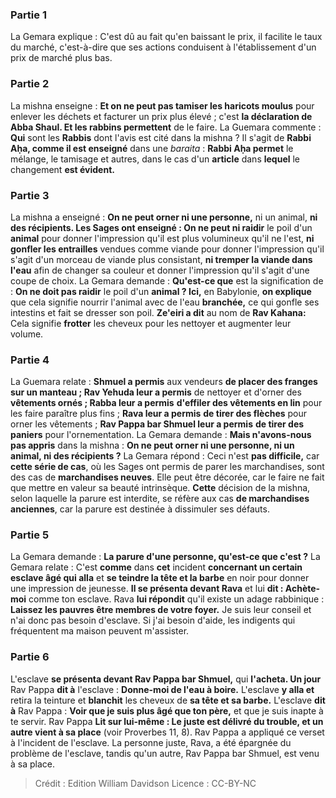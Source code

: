 
### Partie 1
La Gemara explique : C'est dû au fait qu'en baissant le prix, il facilite le taux du marché, c'est-à-dire que ses actions conduisent à l'établissement d'un prix de marché plus bas.

### Partie 2
La mishna enseigne : <b>Et on ne peut pas tamiser les haricots moulus</b> pour enlever les déchets et facturer un prix plus élevé ; c'est <b>la déclaration de Abba Shaul. Et les rabbins permettent</b> de le faire. La Guemara commente : <b>Qui</b> sont les <b>Rabbis</b> dont l'avis est cité dans la mishna ? Il s'agit de <b>Rabbi Aḥa, comme il est enseigné</b> dans une <i>baraita</i> : <b>Rabbi Aḥa permet</b> le mélange, le tamisage et autres, dans le cas d'un <b>article</b> dans <b>lequel</b> le changement <b>est évident.</b>

### Partie 3
La mishna a enseigné : <b>On ne peut orner ni une personne,</b> ni un animal, <b>ni des récipients. Les Sages ont enseigné : On ne peut ni raidir</b> le poil d'un <b>animal</b> pour donner l'impression qu'il est plus volumineux qu'il ne l'est, <b>ni gonfler les entrailles</b> vendues comme viande pour donner l'impression qu'il s'agit d'un morceau de viande plus consistant, <b>ni tremper la viande dans l'eau</b> afin de changer sa couleur et donner l'impression qu'il s'agit d'une coupe de choix. La Gemara demande : <b>Qu'est-ce que</b> est la signification de : <b>On ne doit pas raidir</b> le poil d'un <b>animal ? Ici,</b> en Babylonie, <b>on explique</b> que cela signifie nourrir l'animal avec de l'eau <b>branchée,</b> ce qui gonfle ses intestins et fait se dresser son poil. <b>Ze'eiri a dit</b> au nom de <b>Rav Kahana:</b> Cela signifie <b>frotter</b> les cheveux pour les nettoyer et augmenter leur volume.

### Partie 4
La Guemara relate : <b>Shmuel a permis</b> aux vendeurs <b>de placer des franges sur un manteau ; Rav Yehuda leur a permis</b> de nettoyer</b> et d'orner des <b>vêtements ornés ; Rabba leur a permis</b> <b>d'effiler des vêtements en lin</b> pour les faire paraître plus fins ; <b>Rava leur a permis</b> <b>de tirer des flèches</b> pour orner les vêtements ; <b>Rav Pappa bar Shmuel leur a permis</b> <b>de tirer des paniers</b> pour l'ornementation. La Gemara demande : <b>Mais n'avons-nous pas appris</b> dans la mishna : <b>On ne peut orner ni une personne, ni un animal, ni des récipients ?</b> La Gemara répond : Ceci n'est <b>pas difficile,</b> car <b>cette série de cas</b>, où les Sages ont permis de parer les marchandises, sont des cas de <b>marchandises neuves</b>. Elle peut être décorée, car le faire ne fait que mettre en valeur sa beauté intrinsèque. <b>Cette</b> décision de la mishna, selon laquelle la parure est interdite, se réfère aux cas <b>de marchandises anciennes</b>, car la parure est destinée à dissimuler ses défauts.

### Partie 5
La Gemara demande : <b>La parure d'une personne, qu'est-ce que c'est ?</b> La Gemara relate : C'est <b>comme</b> dans <b>cet</b> incident <b>concernant un certain esclave âgé qui alla</b> et <b>se teindre la tête et la barbe</b> en noir pour donner une impression de jeunesse. <b>Il se présenta devant Rava</b> et lui <b>dit : Achète-moi</b> comme ton esclave. Rava <b>lui répondit</b> qu'il existe un adage rabbinique : <b>Laissez les pauvres être membres de votre foyer.</b> Je suis leur conseil et n'ai donc pas besoin d'esclave. Si j'ai besoin d'aide, les indigents qui fréquentent ma maison peuvent m'assister.

### Partie 6
L'esclave <b>se présenta devant Rav Pappa bar Shmuel,</b> qui <b>l'acheta. Un jour</b> Rav Pappa <b>dit à</b> l'esclave : <b>Donne-moi de l'eau à boire.</b> L'esclave <b>y alla et</b> retira la teinture et <b>blanchit</b> les cheveux de <b>sa tête et sa barbe.</b> L'esclave <b>dit à</b> Rav Pappa : <b>Voir que je suis plus âgé que ton père,</b> et que je suis inapte à te servir. Rav Pappa <b>Lit sur lui-même : Le juste est délivré du trouble, et un autre vient à sa place</b> (voir Proverbes 11, 8). Rav Pappa a appliqué ce verset à l'incident de l'esclave. La personne juste, Rava, a été épargnée du problème de l'esclave, tandis qu'un autre, Rav Pappa bar Shmuel, est venu à sa place.

>Crédit : Edition William Davidson
>Licence : CC-BY-NC